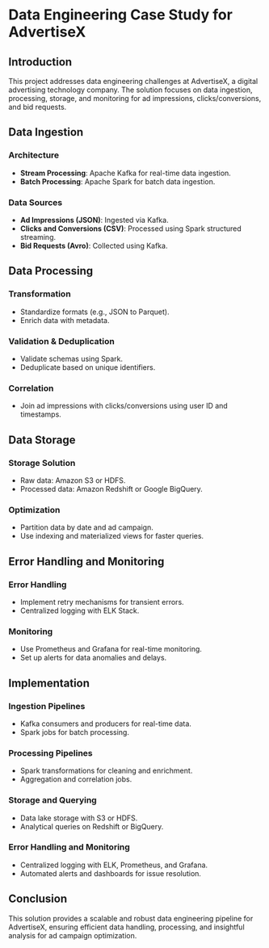 # Data Engineering Case Study for AdvertiseX

## Introduction
This project addresses data engineering challenges at AdvertiseX, a digital advertising technology company. The solution focuses on data ingestion, processing, storage, and monitoring for ad impressions, clicks/conversions, and bid requests.

## Data Ingestion
### Architecture
- **Stream Processing**: Apache Kafka for real-time data ingestion.
- **Batch Processing**: Apache Spark for batch data ingestion.

### Data Sources
- **Ad Impressions (JSON)**: Ingested via Kafka.
- **Clicks and Conversions (CSV)**: Processed using Spark structured streaming.
- **Bid Requests (Avro)**: Collected using Kafka.

## Data Processing
### Transformation
- Standardize formats (e.g., JSON to Parquet).
- Enrich data with metadata.

### Validation & Deduplication
- Validate schemas using Spark.
- Deduplicate based on unique identifiers.

### Correlation
- Join ad impressions with clicks/conversions using user ID and timestamps.

## Data Storage
### Storage Solution
- Raw data: Amazon S3 or HDFS.
- Processed data: Amazon Redshift or Google BigQuery.

### Optimization
- Partition data by date and ad campaign.
- Use indexing and materialized views for faster queries.

## Error Handling and Monitoring
### Error Handling
- Implement retry mechanisms for transient errors.
- Centralized logging with ELK Stack.

### Monitoring
- Use Prometheus and Grafana for real-time monitoring.
- Set up alerts for data anomalies and delays.

## Implementation
### Ingestion Pipelines
- Kafka consumers and producers for real-time data.
- Spark jobs for batch processing.

### Processing Pipelines
- Spark transformations for cleaning and enrichment.
- Aggregation and correlation jobs.

### Storage and Querying
- Data lake storage with S3 or HDFS.
- Analytical queries on Redshift or BigQuery.

### Error Handling and Monitoring
- Centralized logging with ELK, Prometheus, and Grafana.
- Automated alerts and dashboards for issue resolution.

## Conclusion
This solution provides a scalable and robust data engineering pipeline for AdvertiseX, ensuring efficient data handling, processing, and insightful analysis for ad campaign optimization.
